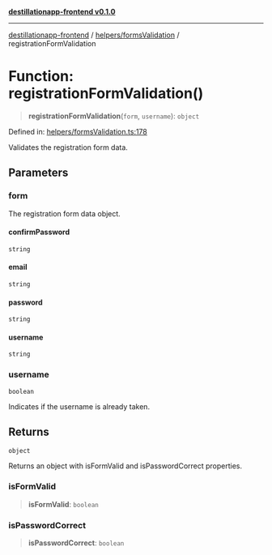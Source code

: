 [**destillationapp-frontend v0.1.0**](../../../README.md)

***

[destillationapp-frontend](../../../modules.md) / [helpers/formsValidation](../README.md) / registrationFormValidation

# Function: registrationFormValidation()

> **registrationFormValidation**(`form`, `username`): `object`

Defined in: [helpers/formsValidation.ts:178](https://github.com/DestillApp/main/blob/76aba95a5d8c1d9174ebde73d7b50f0ea64b491a/frontend/src/helpers/formsValidation.ts#L178)

Validates the registration form data.

## Parameters

### form

The registration form data object.

#### confirmPassword

`string`

#### email

`string`

#### password

`string`

#### username

`string`

### username

`boolean`

Indicates if the username is already taken.

## Returns

`object`

Returns an object with isFormValid and isPasswordCorrect properties.

### isFormValid

> **isFormValid**: `boolean`

### isPasswordCorrect

> **isPasswordCorrect**: `boolean`
